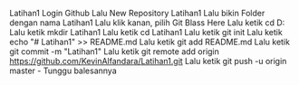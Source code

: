 Latihan1
Login Github
Lalu New Repository Latihan1
Lalu bikin Folder dengan nama Latihan1
Lalu klik kanan, pilih Git Blass Here
Lalu ketik cd D:
Lalu ketik mkdir Latihan1
Lalu ketik cd Latihan1
Lalu ketik  git init
Lalu ketik echo "# Latihan1" >> README.md
Lalu ketik git add README.md
Lalu ketik git commit -m "Latihan1"
Lalu ketik git remote add origin https://github.com/KevinAlfandara/Latihan1.git
Lalu ketik git push -u origin master
	- Tunggu balesannya

